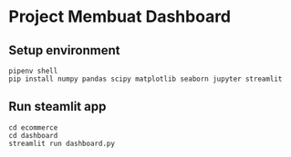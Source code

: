 # Project Membuat Dashboard

## Setup environment
```
pipenv shell
pip install numpy pandas scipy matplotlib seaborn jupyter streamlit
```

## Run steamlit app
```
cd ecommerce
cd dashboard
streamlit run dashboard.py
```